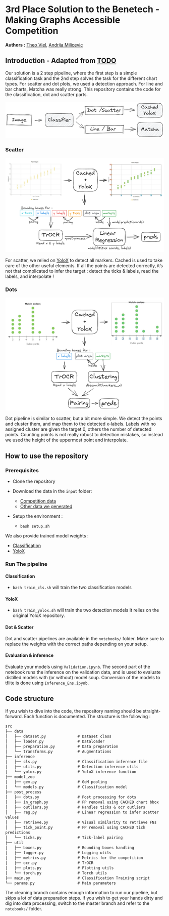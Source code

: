 # 3rd Place Solution to the Benetech - Making Graphs Accessible Competition

**Authors :** [Theo Viel](https://github.com/TheoViel), [Andrija Milicevic](https://github.com/CroDoc)

## Introduction - Adapted from [TODO](link)

Our solution is a 2 step pipeline, where the first step is a simple classification task and the 2nd step solves the task for the different chart types. For scatter and dot plots, we used a detection approach. For line and bar charts, Matcha was really strong. This repository contains the code for the classification, dot and scatter parts.

![](cls.png)

### Scatter

![](scatter_pipe.png)

For scatter, we relied on [YoloX](https://github.com/Megvii-BaseDetection/YOLOX) to detect all markers. Cached is used to take care of the other useful elements. If all the points are detected correctly, it’s not that complicated to infer the target : detect the ticks & labels, read the labels, and interpolate !


### Dots

![](dot_pipe.png)

Dot pipeline is similar to scatter, but a bit more simple. We detect the points and cluster them, and map them to the detected x-labels. Labels with no assigned cluster are given the target 0, others the number of detected points. Counting points is not really robust to detection mistakes, so instead we used the height of the uppermost point and interpolate.

## How to use the repository

### Prerequisites

- Clone the repository

- Download the data in the `input` folder:
  - [Competition data](https://www.kaggle.com/competitions/benetech-making-graphs-accessible/data)
  - [Other data we generated](https://www.kaggle.com/datasets/theoviel/benetech-input-data)

- Setup the environment :
  - `bash setup.sh`

We also provide trained model weights :
  - [Classification](https://www.kaggle.com/datasets/theoviel/benetech-weights)
  - [YoloX](https://www.kaggle.com/datasets/theoviel/benetech-yolox-weights)


### Run The pipeline

#### Classification

- `bash train_cls.sh` will train the two classification models

#### YoloX

- `bash train_yolox.sh` will train the two detection models
It relies on the original YoloX repository.


#### Dot & Scatter

Dot and scatter pipelines are available in the `notebooks/` folder. Make sure to replace the weights with the correct paths depending on your setup.

#### Evaluation & inference

Evaluate your models using `Validation.ipynb`. The second part of the notebook runs the inference on the validation data, and is used to evaluate distilled models with (or without) model soup. Conversion of the models to tflite is done using `Inference_Ens.ipynb`. 


## Code structure

If you wish to dive into the code, the repository naming should be straight-forward. Each function is documented.
The structure is the following :

```
src
├── data
│   ├── dataset.py              # Dataset class
│   ├── loader.py               # Dataloader
│   ├── preparation.py          # Data preparation
│   └── transforms.py           # Augmentations
├── inference           
│   ├── cls.py                  # Classification inference file
│   ├── utils.py                # Detection inference utils
│   └── yolox.py                # YoloX inference function
├── model_zoo 
│   ├── gem.py                  # GeM pooling
│   └── models.py               # Classification model
├── post_process                        
│   ├── dots.py                 # Post processing for dots
│   ├── in_graph.py             # FP removal using CACHED chart bbox
│   ├── outliers.py             # Handles ticks & ocr outliers
│   ├── reg.py                  # Linear regression to infer scatter values
│   ├── retrieve.py             # Visual similarity to retrieve FNs
│   ├── tick_point.py           # FP removal using CACHED tick predictions
│   └── ticks.py                # Tick-label pairing
├── util
│   ├── boxes.py                # Bounding boxes handling
│   ├── logger.py               # Logging utils
│   ├── metrics.py              # Metrics for the competition
│   ├── ocr.py                  # TrOCR
│   ├── plots.py                # Plotting utils
│   └── torch.py                # Torch utils
├── main.py                     # Classification Training script
└── params.py                   # Main parameters
``` 

The cleaning branch contains enough information to run our pipeline, but skips a lot of data preparation steps. If you wish to get your hands dirty and dig into data processing, switch to the master branch and refer to the `notebooks/` folder.